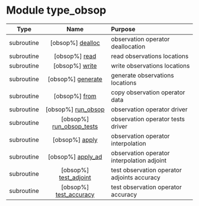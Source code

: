 # Module type_obsop

| Type | Name | Purpose |
| :--: | :--: | :---------- |
| subroutine | [obsop%] [dealloc](https://github.com/benjaminmenetrier/bump/tree/master/src/type_obsop.F90#L69) | observation operator deallocation |
| subroutine | [obsop%] [read](https://github.com/benjaminmenetrier/bump/tree/master/src/type_obsop.F90#L89) | read observations locations |
| subroutine | [obsop%] [write](https://github.com/benjaminmenetrier/bump/tree/master/src/type_obsop.F90#L127) | write observations locations |
| subroutine | [obsop%] [generate](https://github.com/benjaminmenetrier/bump/tree/master/src/type_obsop.F90#L170) | generate observations locations |
| subroutine | [obsop%] [from](https://github.com/benjaminmenetrier/bump/tree/master/src/type_obsop.F90#L266) | copy observation operator data |
| subroutine | [obsop%] [run_obsop](https://github.com/benjaminmenetrier/bump/tree/master/src/type_obsop.F90#L298) | observation operator driver |
| subroutine | [obsop%] [run_obsop_tests](https://github.com/benjaminmenetrier/bump/tree/master/src/type_obsop.F90#L662) | observation operator tests driver |
| subroutine | [obsop%] [apply](https://github.com/benjaminmenetrier/bump/tree/master/src/type_obsop.F90#L692) | observation operator interpolation |
| subroutine | [obsop%] [apply_ad](https://github.com/benjaminmenetrier/bump/tree/master/src/type_obsop.F90#L725) | observation operator interpolation adjoint |
| subroutine | [obsop%] [test_adjoint](https://github.com/benjaminmenetrier/bump/tree/master/src/type_obsop.F90#L761) | test observation operator adjoints accuracy |
| subroutine | [obsop%] [test_accuracy](https://github.com/benjaminmenetrier/bump/tree/master/src/type_obsop.F90#L808) | test observation operator accuracy |
